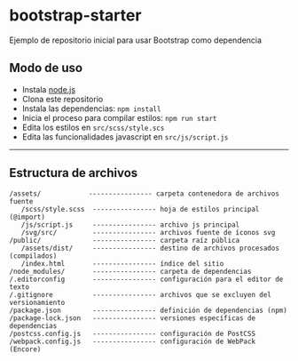 # bootstrap-starter

Ejemplo de repositorio inicial para usar Bootstrap como dependencia

## Modo de uso

* Instala [node.js](https://nodejs.org/en/download/)
* Clona este repositorio
* Instala las dependencias: `npm install`
* Inicia el proceso para compilar estilos: `npm run start`
* Edita los estilos en `src/scss/style.scs`
* Edita las funcionalidades javascript en `src/js/script.js`

---

## Estructura de archivos

```
/assets/            ---------------- carpeta contenedora de archivos fuente
   /scss/style.scss  ---------------- hoja de estilos principal (@import)
   /js/script.js     ---------------- archivo js principal
   /svg/src/         ---------------- archivos fuente de íconos svg
/public/             ---------------- carpeta raíz pública
   /assets/dist/     ---------------- destino de archivos procesados (compilados)
   /index.html       ---------------- índice del sitio
/node_modules/       ---------------- carpeta de dependencias
/.editorconfig       ---------------- configuración para el editor de texto
/.gitignore          ---------------- archivos que se excluyen del versionamiento
/package.json        ---------------- definición de dependencias (npm)
/package-lock.json   ---------------- versiones específicas de dependencias
/postcss.config.js   ---------------- configuración de PostCSS
/webpack.config.js   ---------------- configuración de WebPack (Encore)
```
